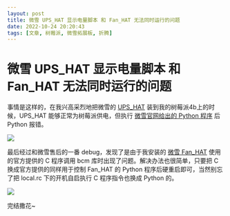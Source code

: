 ```yaml
---
layout: post
title: 微雪 UPS_HAT 显示电量脚本 和 Fan_HAT 无法同时运行的问题
date: 2022-10-24 20:20:43
tags: [文章, 树莓派, 微雪拓展板, 折腾]
---
```


# 微雪 UPS_HAT 显示电量脚本 和 Fan_HAT 无法同时运行的问题

事情是这样的，在我兴高采烈地把微雪的 [UPS_HAT](https://www.waveshare.net/wiki/UPS_HAT) 装到我的树莓派4b上的时候，UPS_HAT 能够正常为树莓派供电，但执行 [微雪官网给出的 Python 程序](https://www.waveshare.net/w/upload/d/d9/UPS_HAT.7z) 后 Python 报错。

<!--more-->

![](./1.png)

最后经过和微雪售后的一番 debug，发现了是由于我安装的 [微雪 Fan_HAT](https://www.waveshare.net/wiki/Fan_HAT) 使用的官方提供的 C 程序调用 bcm 库时出现了问题。解决办法也很简单，只要把 C 换成官方提供的同样用于控制 Fan_HAT 的 Python 程序后硬重启即可，当然别忘了把 local.rc 下的开机自启执行 C 程序指令也换成 Python 的。

![](./2.png)

完结撒花~

